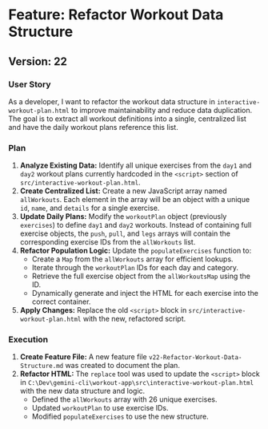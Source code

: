 # Feature: Refactor Workout Data Structure

## Version: 22

### User Story

As a developer, I want to refactor the workout data structure in `interactive-workout-plan.html` to improve maintainability and reduce data duplication. The goal is to extract all workout definitions into a single, centralized list and have the daily workout plans reference this list.

### Plan

1.  **Analyze Existing Data:** Identify all unique exercises from the `day1` and `day2` workout plans currently hardcoded in the `<script>` section of `src/interactive-workout-plan.html`.
2.  **Create Centralized List:** Create a new JavaScript array named `allWorkouts`. Each element in the array will be an object with a unique `id`, `name`, and `details` for a single exercise.
3.  **Update Daily Plans:** Modify the `workoutPlan` object (previously `exercises`) to define `day1` and `day2` workouts. Instead of containing full exercise objects, the `push`, `pull`, and `legs` arrays will contain the corresponding exercise IDs from the `allWorkouts` list.
4.  **Refactor Population Logic:** Update the `populateExercises` function to:
    - Create a `Map` from the `allWorkouts` array for efficient lookups.
    - Iterate through the `workoutPlan` IDs for each day and category.
    - Retrieve the full exercise object from the `allWorkoutsMap` using the ID.
    - Dynamically generate and inject the HTML for each exercise into the correct container.
5.  **Apply Changes:** Replace the old `<script>` block in `src/interactive-workout-plan.html` with the new, refactored script.

### Execution

1.  **Create Feature File:** A new feature file `v22-Refactor-Workout-Data-Structure.md` was created to document the plan.
2.  **Refactor HTML:** The `replace` tool was used to update the `<script>` block in `C:\Dev\gemini-cli\workout-app\src\interactive-workout-plan.html` with the new data structure and logic.
    - Defined the `allWorkouts` array with 26 unique exercises.
    - Updated `workoutPlan` to use exercise IDs.
    - Modified `populateExercises` to use the new structure.
